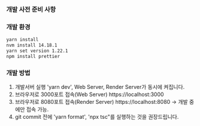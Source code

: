 ### 개발 사전 준비 사항

### 개발 환경

```bash
yarn install
nvm install 14.18.1
yarn set version 1.22.1
npm install prettier
```

### 개발 방법

1. 개발서버 실행 'yarn dev', Web Server, Render Server가 동시에 켜집니다.
2. 브라우저로 3000포트 접속(Web Server) https://localhost:3000
3. 브라우저로 8080포트 접속(Render Server) https://localhost:8080 -> 개발 중에만 접속 가능.
4. git commit 전에 'yarn format', 'npx tsc"를 실행하는 것을 권장드립니다.

